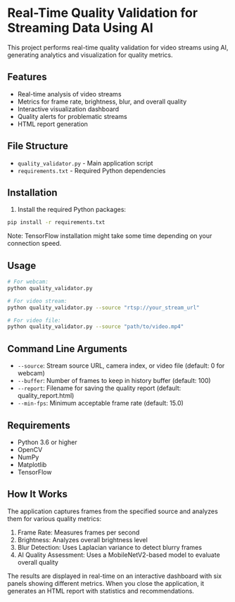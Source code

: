 # Real-Time Quality Validation for Streaming Data Using AI

This project performs real-time quality validation for video streams using AI, generating analytics and visualization for quality metrics.

## Features

- Real-time analysis of video streams
- Metrics for frame rate, brightness, blur, and overall quality
- Interactive visualization dashboard
- Quality alerts for problematic streams
- HTML report generation

## File Structure

- `quality_validator.py` - Main application script
- `requirements.txt` - Required Python dependencies

## Installation

1. Install the required Python packages:

```bash
pip install -r requirements.txt
```

Note: TensorFlow installation might take some time depending on your connection speed.

## Usage

```bash
# For webcam:
python quality_validator.py

# For video stream:
python quality_validator.py --source "rtsp://your_stream_url"

# For video file:
python quality_validator.py --source "path/to/video.mp4"
```

## Command Line Arguments

- `--source`: Stream source URL, camera index, or video file (default: 0 for webcam)
- `--buffer`: Number of frames to keep in history buffer (default: 100)
- `--report`: Filename for saving the quality report (default: quality_report.html)
- `--min-fps`: Minimum acceptable frame rate (default: 15.0)

## Requirements

- Python 3.6 or higher
- OpenCV
- NumPy
- Matplotlib
- TensorFlow

## How It Works

The application captures frames from the specified source and analyzes them for various quality metrics:

1. Frame Rate: Measures frames per second
2. Brightness: Analyzes overall brightness level
3. Blur Detection: Uses Laplacian variance to detect blurry frames
4. AI Quality Assessment: Uses a MobileNetV2-based model to evaluate overall quality

The results are displayed in real-time on an interactive dashboard with six panels showing different metrics. When you close the application, it generates an HTML report with statistics and recommendations.
